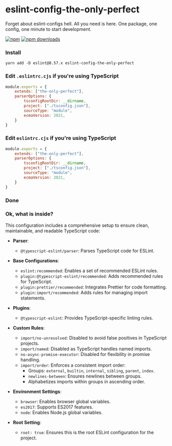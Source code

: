 # eslint-config-the-only-perfect

Forget about eslint-configs hell. All you need is here. One package, one config, one minute to start development.

[![npm](https://img.shields.io/npm/v/eslint-config-the-only-perfect.svg)](https://www.npmjs.com/package/eslint-config-the-only-perfect)
[![npm downloads](https://img.shields.io/npm/dt/eslint-config-the-only-perfect.svg?maxAge=2592000)](https://www.npmtrends.com/eslint-config-the-only-perfect)

### Install

```shell
yarn add -D eslint@8.57.x eslint-config-the-only-perfect
```

### Edit `.eslintrc.cjs` if you're using TypeScript

```javascript
module.exports = {
    extends: ["the-only-perfect"],
    parserOptions: {
        tsconfigRootDir: __dirname,
        project: ["./tsconfig.json"],
        sourceType: "module",
        ecmaVersion: 2021,
    }
}
```

### Edit `eslintrc.cjs` if you're using TypeScript

```javascript
module.exports = {
    extends: ["the-only-perfect"],
    parserOptions: {
        tsconfigRootDir: __dirname,
        project: ["./tsconfig.json"],
        sourceType: "module",
        ecmaVersion: 2021,
    }
}
```

### Done

### Ok, what is inside?

This configuration includes a comprehensive setup to ensure clean, maintainable, and readable TypeScript code:

- **Parser**:
    - `@typescript-eslint/parser`: Parses TypeScript code for ESLint.

- **Base Configurations**:
    - `eslint:recommended`: Enables a set of recommended ESLint rules.
    - `plugin:@typescript-eslint/recommended`: Adds recommended rules for TypeScript.
    - `plugin:prettier/recommended`: Integrates Prettier for code formatting.
    - `plugin:import/recommended`: Adds rules for managing import statements.

- **Plugins**:
    - `@typescript-eslint`: Provides TypeScript-specific linting rules.

- **Custom Rules**:
    - `import/no-unresolved`: Disabled to avoid false positives in TypeScript projects.
    - `import/named`: Disabled as TypeScript handles named imports.
    - `no-async-promise-executor`: Disabled for flexibility in promise handling.
    - `import/order`: Enforces a consistent import order:
        - Groups: `external`, `builtin`, `internal`, `sibling`, `parent`, `index`.
        - `newlines-between`: Ensures newlines between groups.
        - Alphabetizes imports within groups in ascending order.

- **Environment Settings**:
    - `browser`: Enables browser global variables.
    - `es2017`: Supports ES2017 features.
    - `node`: Enables Node.js global variables.

- **Root Setting**:
    - `root: true`: Ensures this is the root ESLint configuration for the project.


